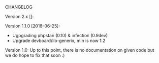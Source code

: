 CHANGELOG

Version 2.x []:



Version 1.1.0 [2018-06-25]:
 - Ugpgrading phpstan (0.10) & infection (0.9dev)
 - Upgrade devboard/lib-generix, min is now 1.2


Version 1.0: Up to this point, there is no documentation on given code but we do hope to fix that soon :)

